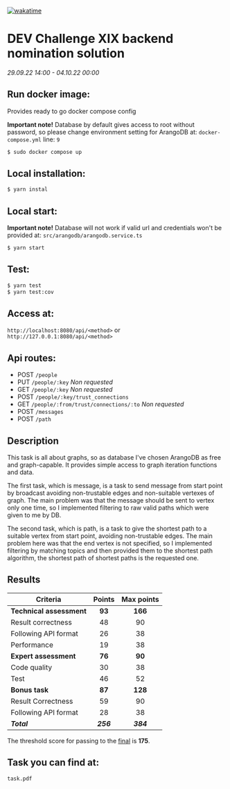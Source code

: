 [![wakatime](https://wakatime.com/badge/user/bc8fa60c-fa34-4507-b70f-24bdba32a74d/project/bb523255-2461-48ca-a257-ea79fe28c303.svg)](https://wakatime.com/badge/user/bc8fa60c-fa34-4507-b70f-24bdba32a74d/project/bb523255-2461-48ca-a257-ea79fe28c303)

# DEV Challenge XIX backend nomination solution

_29.09.22 14:00 - 04.10.22 00:00_

## Run docker image:

Provides ready to go docker compose config

**Important note!** Database by default gives access to root without password, so please change environment setting for ArangoDB at: `docker-compose.yml` line: `9`

```bash
$ sudo docker compose up
```

## Local installation:

```bash
$ yarn instal
```

## Local start:

**Important note!** Database will not work if valid url and credentials won't be provided at: `src/arangodb/arangodb.service.ts`

```bash
$ yarn start
```

## Test:

```bash
$ yarn test
$ yarn test:cov
```

## Access at:

`http://localhost:8080/api/<method>` or `http://127.0.0.1:8080/api/<method>`

## Api routes:

- POST `/people`
- PUT `/people/:key` _Non requested_
- GET `/people/:key` _Non requested_
- POST `/people/:key/trust_connections`
- GET `/people/:from/trust/connections/:to` _Non requested_
- POST `/messages`
- POST `/path`

## Description

This task is all about graphs, so as database I've chosen ArangoDB as free and graph-capable. It provides simple access to graph iteration functions and data.

The first task, which is message, is a task to send message from start point by broadcast avoiding non-trustable edges and non-suitable vertexes of graph. The main problem was that the message should be sent to vertex only one time, so I implemented filtering to raw valid paths which were given to me by DB.

The second task, which is path, is a task to give the shortest path to a suitable vertex from start point, avoiding non-trustable edges. The main problem here was that the end vertex is not specified, so I implemented filtering by matching topics and then provided them to the shortest path algorithm, the shortest path of shortest paths is the requested one.

## Results

| **Criteria**             | **Points** | **Max points** |
| ------------------------ | :--------: | :------------: |
| **Technical assessment** |   **93**   |    **166**     |
| Result correctness       |     48     |       90       |
| Following API format     |     26     |       38       |
| Performance              |     19     |       38       |
| **Expert assessment**    |   **76**   |     **90**     |
| Code quality             |     30     |       38       |
| Test                     |     46     |       52       |
| **Bonus task**           |   **87**   |    **128**     |
| Result Correctness       |     59     |       90       |
| Following API format     |     28     |       38       |
| **_Total_**              | **_256_**  |   **_384_**    |

The threshold score for passing to the [final](https://github.com/async-devil/devchallenge-19-backend-final) is **175**.

## Task you can find at:

`task.pdf`
